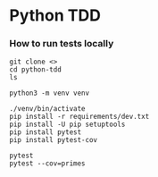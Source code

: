 # Python TDD
### How to run tests locally
```
git clone <>
cd python-tdd
ls
```

```
python3 -m venv venv
```

```
./venv/bin/activate
pip install -r requirements/dev.txt
pip install -U pip setuptools
pip install pytest
pip install pytest-cov
```


```
pytest
pytest --cov=primes
```
    
